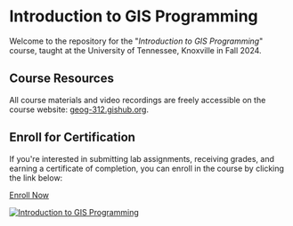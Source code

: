 # Introduction to GIS Programming

Welcome to the repository for the "_Introduction to GIS Programming_" course, taught at the University of Tennessee, Knoxville in Fall 2024.

## Course Resources

All course materials and video recordings are freely accessible on the course website: [geog-312.gishub.org](https://geog-312.gishub.org).

## Enroll for Certification

If you're interested in submitting lab assignments, receiving grades, and earning a certificate of completion, you can enroll in the course by clicking the link below:

[Enroll Now](https://tiny.utk.edu/intro-gis-programming)

[![Introduction to GIS Programming](https://assets.gishub.org/images/intro-gis-programming.webp)](https://tiny.utk.edu/intro-gis-programming)
